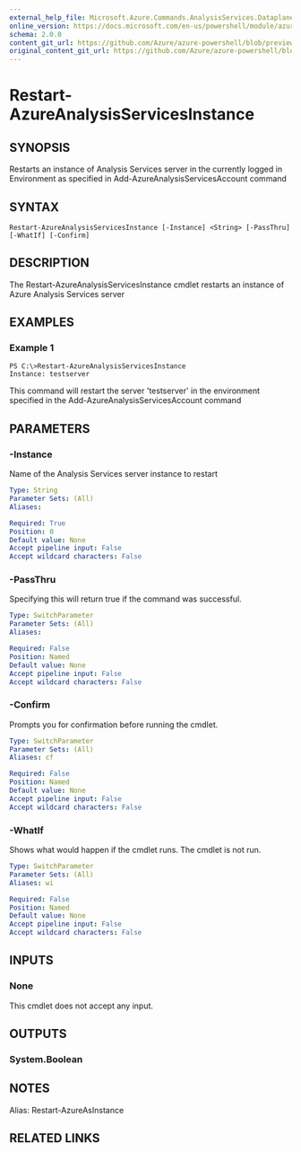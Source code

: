 ```yaml
---
external_help_file: Microsoft.Azure.Commands.AnalysisServices.Dataplane.dll-Help.xml
online_version: https://docs.microsoft.com/en-us/powershell/module/azurerm.analysisservices/restart-azureanalysisservicesinstance
schema: 2.0.0
content_git_url: https://github.com/Azure/azure-powershell/blob/preview/src/ResourceManager/AnalysisServices/Commands.AnalysisServices.Dataplane/help/Restart-AzureAnalysisServicesInstance.md
original_content_git_url: https://github.com/Azure/azure-powershell/blob/preview/src/ResourceManager/AnalysisServices/Commands.AnalysisServices.Dataplane/help/Restart-AzureAnalysisServicesInstance.md
---
```


# Restart-AzureAnalysisServicesInstance

## SYNOPSIS
Restarts an instance of Analysis Services server in the currently logged in Environment as specified in Add-AzureAnalysisServicesAccount command

## SYNTAX

```
Restart-AzureAnalysisServicesInstance [-Instance] <String> [-PassThru] [-WhatIf] [-Confirm]
```

## DESCRIPTION
The Restart-AzureAnalysisServicesInstance cmdlet restarts an instance of Azure Analysis Services server

## EXAMPLES

### Example 1
```
PS C:\>Restart-AzureAnalysisServicesInstance
Instance: testserver
```

This command will restart the server 'testserver' in the environment specified in the Add-AzureAnalysisServicesAccount command

## PARAMETERS

### -Instance
Name of the Analysis Services server instance to restart

```yaml
Type: String
Parameter Sets: (All)
Aliases: 

Required: True
Position: 0
Default value: None
Accept pipeline input: False
Accept wildcard characters: False
```

### -PassThru
Specifying this will return true if the command was successful.

```yaml
Type: SwitchParameter
Parameter Sets: (All)
Aliases: 

Required: False
Position: Named
Default value: None
Accept pipeline input: False
Accept wildcard characters: False
```

### -Confirm
Prompts you for confirmation before running the cmdlet.

```yaml
Type: SwitchParameter
Parameter Sets: (All)
Aliases: cf

Required: False
Position: Named
Default value: None
Accept pipeline input: False
Accept wildcard characters: False
```

### -WhatIf
Shows what would happen if the cmdlet runs.
The cmdlet is not run.

```yaml
Type: SwitchParameter
Parameter Sets: (All)
Aliases: wi

Required: False
Position: Named
Default value: None
Accept pipeline input: False
Accept wildcard characters: False
```

## INPUTS

### None
This cmdlet does not accept any input.

## OUTPUTS

### System.Boolean

## NOTES
Alias: Restart-AzureAsInstance

## RELATED LINKS


